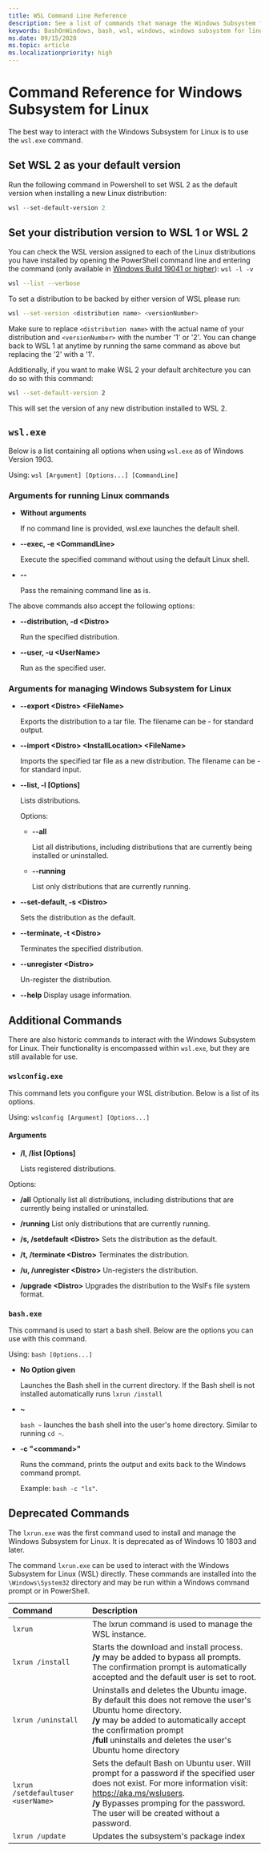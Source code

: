 ```yaml
---
title: WSL Command Line Reference
description: See a list of commands that manage the Windows Subsystem for Linux, such as arguments for running Linux commands.
keywords: BashOnWindows, bash, wsl, windows, windows subsystem for linux, windowssubsystem, ubuntu
ms.date: 09/15/2020
ms.topic: article
ms.localizationpriority: high
---
```



# Command Reference for Windows Subsystem for Linux

The best way to interact with the Windows Subsystem for Linux is to use the `wsl.exe` command.

## Set WSL 2 as your default version

Run the following command in Powershell to set WSL 2 as the default version when installing a new Linux distribution:

```powershell
wsl --set-default-version 2
```

## Set your distribution version to WSL 1 or WSL 2

You can check the WSL version assigned to each of the Linux distributions you have installed by opening the PowerShell command line and entering the command (only available in [Windows Build 19041 or higher](ms-settings:windowsupdate)): `wsl -l -v`

```bash
wsl --list --verbose
```

To set a distribution to be backed by either version of WSL please run:

```bash
wsl --set-version <distribution name> <versionNumber>
```

Make sure to replace `<distribution name>` with the actual name of your distribution and `<versionNumber>` with the number '1' or '2'. You can change back to WSL 1 at anytime by running the same command as above but replacing the '2' with a '1'.

Additionally, if you want to make WSL 2 your default architecture you can do so with this command:

```bash
wsl --set-default-version 2
```

This will set the version of any new distribution installed to WSL 2.

## `wsl.exe`

Below is a list containing all options when using `wsl.exe` as of Windows Version 1903.

Using: `wsl [Argument] [Options...] [CommandLine]`

### Arguments for running Linux commands

* **Without arguments**

  If no command line is provided, wsl.exe launches the default shell.

* **--exec, -e \<CommandLine>**
  
  Execute the specified command without using the default Linux shell.

* **--**
  
  Pass the remaining command line as is.

The above commands also accept the following options:

* **--distribution, -d \<Distro>**

  Run the specified distribution.

* **--user, -u \<UserName>**

  Run as the specified user.

### Arguments for managing Windows Subsystem for Linux

* **--export \<Distro> \<FileName>**
  
  Exports the distribution to a tar file. The filename can be - for standard output.

* **--import \<Distro> \<InstallLocation> \<FileName>**
  
  Imports the specified tar file as a new distribution. The filename can be - for standard input.

* **--list, -l [Options]**
  
  Lists distributions.

  Options:
  * **--all**

    List all distributions, including distributions that are currently being installed or uninstalled.

  * **--running**

    List only distributions that are currently running.

* **--set-default, -s \<Distro>**
  
  Sets the distribution as the default.

* **--terminate, -t \<Distro>**
  
  Terminates the specified distribution.

* **--unregister \<Distro>**
  
  Un-register the distribution.

* **--help**
  Display usage information.

## Additional Commands

There are also historic commands to interact with the Windows Subsystem for Linux. Their functionality is encompassed within `wsl.exe`, but they are still available for use.

### `wslconfig.exe`

This command lets you configure your WSL distribution. Below is a list of its options.

Using: `wslconfig [Argument] [Options...]`

#### Arguments

* **/l, /list [Options]**
  
  Lists registered distributions.
  
Options:

* **/all**
      Optionally list all distributions, including distributions that are currently being installed or uninstalled.

* **/running**
      List only distributions that are currently running.

* **/s, /setdefault \<Distro>** 
  Sets the distribution as the default.

* **/t, /terminate \<Distro>** 
  Terminates the distribution.

* **/u, /unregister \<Distro>**
  Un-registers the distribution.

* **/upgrade \<Distro>**
  Upgrades the distribution to the WslFs file system format.

### `bash.exe`

This command is used to start a bash shell. Below are the options you can use with this command.

Using: `bash [Options...]`

* **No Option given**
  
  Launches the Bash shell in the current directory. If the Bash shell is not installed automatically runs `lxrun /install`

* **~**
  
  `bash ~` launches the bash shell into the user's home directory.  Similar to running `cd ~`.

* **-c "\<command>"**
  
  Runs the command, prints the output and exits back to the Windows command prompt.

  Example:  `bash -c "ls"`.

## Deprecated Commands

The `lxrun.exe` was the first command used to install and manage the Windows Subsystem for Linux. It is deprecated as of Windows 10 1803 and later.

The command `lxrun.exe` can be used to interact with the Windows Subsystem for Linux (WSL) directly.  These commands are installed into the `\Windows\System32` directory and may be run within a Windows command prompt or in PowerShell.

| Command                     | Description                     |
|:----------------------------|:---------------------------|
| `lxrun`                     | The lxrun command is used to manage the WSL instance. |
| `lxrun /install`            | Starts the download and install process. <br/> **/y** may be added to bypass all prompts.  The confirmation prompt is automatically accepted and the default user is set to root.          |
| `lxrun /uninstall`          | Uninstalls and deletes the Ubuntu image.  By default this does not remove the user's Ubuntu home directory. <br/> **/y** may be added to automatically accept the confirmation prompt <br/>**/full** uninstalls and deletes the user's Ubuntu home directory         |
| `lxrun /setdefaultuser <userName>`     | Sets the default Bash on Ubuntu user. Will prompt for a password if the specified user does not exist.  For more information visit: https://aka.ms/wslusers. <br/> **/y** Bypasses promping for the password.  The user will be created without a password.|
| `lxrun /update`            | Updates the subsystem's package index          |

